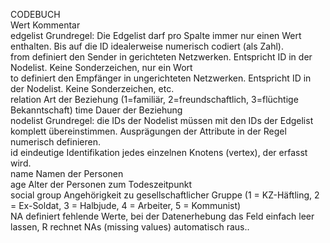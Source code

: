 CODEBUCH												
Wert	Kommentar											
edgelist	Grundregel: Die Edgelist darf pro Spalte immer nur einen Wert enthalten. Bis auf die ID idealerweise numerisch codiert (als Zahl).											
from	definiert den Sender in gerichteten Netzwerken. Entspricht ID in der Nodelist. Keine Sonderzeichen, nur ein Wort											
to	definiert den Empfänger in ungerichteten Netzwerken. Entspricht ID in der Nodelist. Keine Sonderzeichen, etc.	
relation  Art der Beziehung (1=familiär, 2=freundschaftlich, 3=flüchtige Bekanntschaft)
time  Dauer der Beziehung										
nodelist	Grundregel: die IDs der Nodelist müssen mit den IDs der Edgelist komplett übereinstimmen. Ausprägungen der Attribute in der Regel numerisch definieren.											
id	eindeutige Identifikation jedes einzelnen Knotens (vertex), der erfasst wird.											
name	Namen der Personen											
age	Alter der Personen zum Todeszeitpunkt											
social group	Angehörigkeit zu gesellschaftlicher Gruppe (1 = KZ-Häftling, 2 = Ex-Soldat, 3 = Halbjude, 4 = Arbeiter, 5 = Kommunist)																					
NA	definiert fehlende Werte, bei der Datenerhebung das Feld einfach leer lassen, R rechnet NAs (missing values) automatisch raus..											
